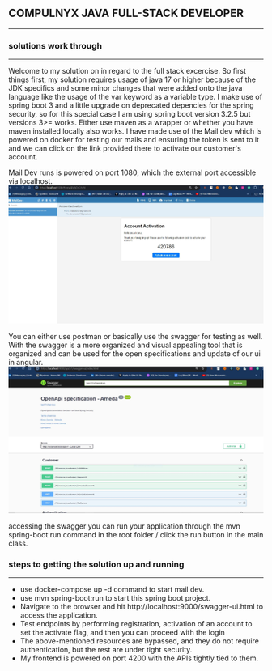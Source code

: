 ## COMPULNYX JAVA FULL-STACK DEVELOPER
*****************************************
### solutions work through
***************************************
Welcome to my solution on in regard to the full stack excercise.
So first things first, my solution requires usage of java 17 or
higher because of the JDK specifics and some minor changes 
that were added onto the java language like the usage of the 
var keyword as a variable type.
I make use of spring boot 3 and a little upgrade on deprecated 
depencies for the spring security, so for this special case I am using spring boot 
version 3.2.5 but versions 3>= works.
Either use maven as a wrapper or whether you have maven 
installed locally also works.
I have made use of the Mail dev which is powered on docker 
for testing our mails and ensuring the token is sent to it and we can click on the 
link provided there to activate our customer's account.

Mail Dev runs is powered on port 1080, which the external
port accessible via localhost.
![MAIL-DEV ](src/main/resources/static/images/mail-dev.JPG)

You can either use postman or basically use the swagger for testing as well.
With the swagger is a more organized and visual appealing tool that is organized 
and can be used for the open specifications and update of our ui in angular.
![SWAGGER-API-DOCUMENTATION ](src/main/resources/static/images/swagger.JPG)

accessing the swagger you can run your application through the 
mvn spring-boot:run command in the root folder / click the run button in the 
main class.

### steps to getting the solution up and running
**************************************************

* use docker-compose up -d command to start mail dev. 
* use mvn spring-boot:run to start this spring boot project.
* Navigate to the browser and hit http://localhost:9000/swagger-ui.html to access the application.
* Test endpoints by performing registration, activation of an account to set the activate flag, and then you can proceed with the login
* The above-mentioned resources are bypassed, and they do not require authentication, but the rest are under tight security.
* My frontend is powered on port 4200 with the APIs tightly tied to them.

